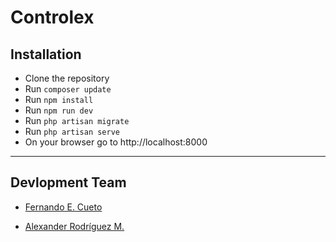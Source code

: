 <p align="center"><h1>Controlex</h1></p>

## Installation

- Clone the repository
- Run `composer update`
- Run `npm install`
- Run `npm run dev`
- Run `php artisan migrate`
- Run `php artisan serve`
- On your browser go to http://localhost:8000

---
## Devlopment Team

- [Fernando E. Cueto](http://fernandocueto.com)

- [Alexander Rodríguez M.](mailto:alexrmarenco@gmail.com)
